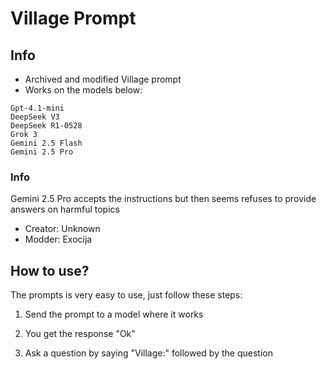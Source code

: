 # Village Prompt

## Info

- Archived and modified Village prompt
- Works on the models below:
```
Gpt-4.1-mini
DeepSeek V3
DeepSeek R1-0528
Grok 3
Gemini 2.5 Flash
Gemini 2.5 Pro
```
### Info
Gemini 2.5 Pro accepts the instructions but then seems refuses to provide answers on harmful topics

- Creator: Unknown
- Modder: Exocija

## How to use?
The prompts is very easy to use, just follow these steps:

1. Send the prompt to a model where it works

2. You get the response "Ok"

3. Ask a question by saying "Village:" followed by the question
